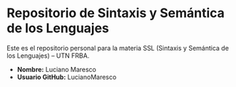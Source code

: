 # Repositorio de Sintaxis y Semántica de los Lenguajes

Este es el repositorio personal para la materia SSL (Sintaxis y Semántica de los Lenguajes) – UTN FRBA.

- **Nombre:** Luciano Maresco
- **Usuario GitHub:** LucianoMaresco
